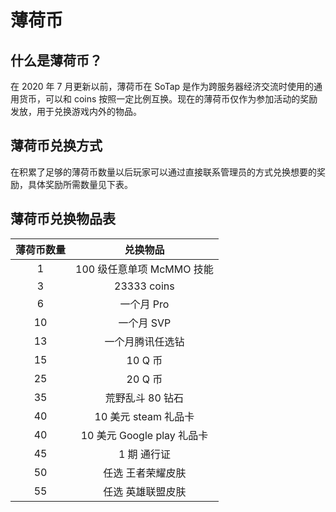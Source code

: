 # 薄荷币

## 什么是薄荷币？

在 2020 年 7 月更新以前，薄荷币在 SoTap 是作为跨服务器经济交流时使用的通用货币，可以和 coins 按照一定比例互换。现在的薄荷币仅作为参加活动的奖励发放，用于兑换游戏内外的物品。

## 薄荷币兑换方式

在积累了足够的薄荷币数量以后玩家可以通过直接联系管理员的方式兑换想要的奖励，具体奖励所需数量见下表。

## 薄荷币兑换物品表

|薄荷币数量|兑换物品|
|:-:|:-:|
| 1 | 100 级任意单项 McMMO 技能 |
| 3 | 23333 coins |
| 6 | 一个月 Pro |
| 10 | 一个月 SVP |
| 13 | 一个月腾讯任选钻 |
| 15 | 10 Q 币 |
| 25 | 20 Q 币 |
| 35 | 荒野乱斗 80 钻石 |
| 40 | 10 美元 steam 礼品卡 |
| 40 | 10 美元 Google play 礼品卡 |
| 45 | 1 期 通行证 |
| 50 | 任选 王者荣耀皮肤 |
| 55 | 任选 英雄联盟皮肤 |
